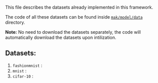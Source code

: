 This file describes the datasets already implemented in this framework.

The code of all these datasets can be found inside [`mak/model/data`](../mak/data/) directory.

**Note:** No need to download the datasets separately, the code will automatically download the datasets upon intilization.
## Datasets:
1. `fashionmnist` :
2. `mnist` :
3. `cifar-10` :